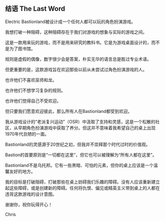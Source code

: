 ## 结语 The Last Word

Electric Bastionland被设计成一个任何人都可以玩的角色扮演游戏。

我想打破一种阻碍，这种阻碍存在于我们对游戏的想象与实际的游戏之间。

这是一款用来玩的游戏，而不是用来研究的教科书。它是为游戏桌面设计的，而不是为了图书馆。

规则是虚假的偶像，数字很少会是答案，朴实无华的语言总是胜过专业术语。

但更重要的是，这款游戏旨在欢迎那些以前从未尝试过角色扮演游戏的人。

也许他们不喜欢巫师和龙。

也许他们不想学习复杂的规则。

也许他们觉得自己不受欢迎。

但只要我们愿意欢迎彼此，那么所有人在Bastionland都受到欢迎。

我从游戏设计的“老派复兴运动”（OSR）中汲取了支持和灵感，这是一个松散的社区，从早期角色扮演游戏中获取了养分。但这并不意味着我希望自己的桌上出现1970年代丑陋的一面。

Bastionland的灵感源于20世纪之初，但我并不崇拜那个时代过时的价值观。

Bastion的首要原则是“一切都在这里”，但它也可以被理解为“所有人都在这里”。

Bastionland不是乌托邦。它有一些黑暗、可怕的元素，但你的桌上应该是一个温馨友好的地方。

我的目标是打破阻碍，打破那些在桌上妨碍我们乐趣的障碍。没有人应该重新建立起这些障碍，或是创建新的障碍。任何将仇恨、偏见或精英主义带到桌上的人都在违背这款游戏的设计意图。

谢谢你，祝你玩得开心！

Chris
